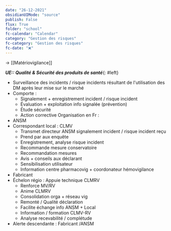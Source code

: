 ```yaml
---
date: "26-12-2021"
obsidianUIMode: "source"
publish: False
flux: True
folder: "school"
fc-calendar: "Calendar"
category: "Gestion des risques"
fc-category: "Gestion des risques"
fc-date: "❌"
---
```

→ [[Matériovigilance]]

***UE:: Qualité & Sécurité des produits de santé***{: #left}  
- Surveillance des incidents / risque incidents résultant de l'utilisation des DM après leur mise sur le marché
- Comporte :
	- Signalement + enregistrement incident / risque incident
	- Évaluation + exploitation info signalée (prévention)
	- Étude sécurité
	- Action corrective
Organisation en Fr :
- ANSM
- Correspondant local : CLMV 
	- Transmet directeur ANSM signalement incident / risque incident reçu
	- Prend par aux enquête
	- Enregistrement, analyse risque incident
	- Recommande mesure conservatoire
	- Recommandation mesures
	- Avis + conseils aux déclarant
	- Sensibilisation utilisateur
	- Information centre pharmacovig + coordonateur hémovigilance
- Fabricant
- Échelon régio : Appuie technique CLMRV
	- Renforce MV/RV
	- Anime CLMRV
	- Consolidation orga + réseau vig
	- Remonté / Qualité déclaration
	- Facilite échange info ANSM + Local
	- Information / formation CLMV-RV
	- Analyse recevabilité / complétude 
- Alerte descendante : Fabricant /ANSM